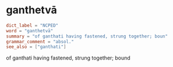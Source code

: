 # ganthetvā

``` toml
dict_label = "NCPED"
word = "ganthetvā"
summary = "of ganthati having fastened, strung together; boun"
grammar_comment = "absol."
see_also = ["ganthati"]
```

of ganthati having fastened, strung together; bound


